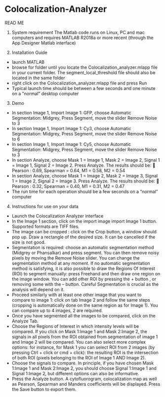 # Colocalization-Analyzer
READ ME

1.	System requirement
The Matlab code runs on Linux, PC and mac computers and requires MATLAB R2018a or more recent (through the App Designer Matlab interface)


2.	Installation Guide
-	launch MATLAB
-	browse for folder until you locate the Colocalization_analyzer.mlapp file in your current folder. The segment_local_threshold file should also be located in the same folder
-	right click on the Colocalization_analyzer.mlapp file and press Run           
-	Typical launch time should be between a few seconds and one minute on a "normal" desktop computer


3.	Demo
-	In section Image 1, Import Image 1: GFP, choose Automatic Segmentation: Midgrey, Press Segment, move the slider Remove Noise to 3
-	In section Image 1, Import Image 1: Cy3, choose Automatic Segmentation: Midgrey, Press Segment, move the slider Remove Noise to 6
-	In section Image 1, Import Image 1: Cy5, choose Automatic Segmentation: Midgrey, Press Segment, move the slider Remove Noise to 3
-	In section Analyze, choose Mask 1 = Image 1, Mask 2 = Image 2, Signal 1 = Image 1, Signal 2 = Image 2. Press Analyze. The results should be:
	Pearson : 0.69, Spearman = 0.64, M1 = 0.58, M2 = 0.54
-	In section Analyze, choose Mask 1 = Image 2, Mask 2 = Image 3, Signal 1 = Image 2, Signal 2 = Image 3. Press Analyze. The results should be:
	Pearson : 0.32, Spearman = 0.40, M1 = 0.31, M2 = 0.47
-	The run time for each operation should be a few seconds on a “normal” computer

4.	Instructions for use on your data
-	Launch the Colocalization Analyzer interface 
-	In the Image 1 section, click on the import image import Image 1 button. Supported formats are TIFF files.
-	The image can be cropped : click on the Crop button, a window should pop up. Draw a rectangle of the desired size. It can be cancelled if the size is not good.
-	Segmentation is required: choose an automatic segmentation method (Midgrey or Phansalkar) and press segment. You can then remove noisy pixels by moving the Remove Noise slider. You can change the segmentation method at any moment. If no automatic segmentation method is satisfying, it is also possible to draw the Regions Of Interest (ROI) to segment manually: press Freehand and then draw one region on the image window. You can add other ROI by pressing the + button , or removing some with the – button. Careful Segmentation is crucial as the analysis will depend on it.
-	Proceed similarly with at least one other image that you want to compare to image 1: click on tab Image 2 and follow the same steps (cropping is automatically done on the same region as for Image 1). You can compare up to 4 images, 2 are required.
-	Once you have segmented all the images to be compared, click on the Analyze Tab. 
-	Choose the Regions of Interest in which intensity levels will be compared. If you click on Mask 1:Image 1 and Mask 2:Image 2, the signals in all pixels from the ROI obtained from segmentation of image 1 and Image 2 will be compared. You can also select more complex options: for instance, for Mask 1 you can select ROI from 2 images (by pressing Ctrl + click or cmd + click): the resulting ROI is the intersection of both ROI (pixels belonging to the ROI of Image 1 AND Image 2).
-	Choose the signals to compare. In principle, if you have chosen Mask 1:Image 1 and Mask 2:Image 2, you should choose Signal 1:Image 1 and Signal 1:Image 2, but different options can also be informative.
-	Press the Analyze button. A cytofluorogram, colocalization map as well as Pearson, Spearman and Manders coefficients will be displayed. Press the Save button to export them.

